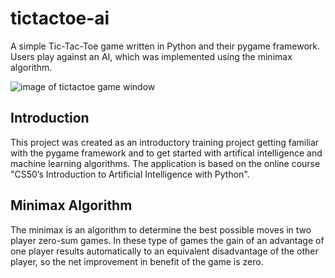 # tictactoe-ai
A simple Tic-Tac-Toe game written in Python and their pygame framework. Users play against an AI, 
which was implemented using the minimax algorithm.

![image of tictactoe game window](https://github.com/LinhHC/tictactoe-ai/blob/ai-logic/data/game-window.bmp)

## Introduction
This project was created as an introductory training project getting familiar with the pygame framework
and to get started with artifical intelligence and machine learning algorithms. The application is based on the online course 
"CS50’s Introduction to Artificial Intelligence with Python".

## Minimax Algorithm
The minimax is an algorithm to determine the best possible moves in two player zero-sum games. 
In these type of games the gain of an advantage of one player results automatically to an equivalent
disadvantage of the other player, so the net improvement in benefit of the game is zero.